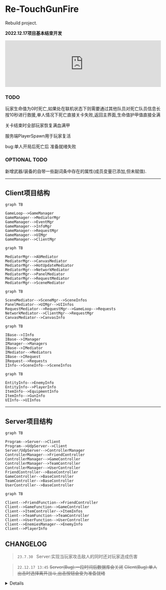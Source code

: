 # Re-TouchGunFire

Rebuild project.

**2022.12.17项目基本结束开发**

<iframe id="spkj" src="https://www.acfun.cn/player/ac40190066" width="100%" frameborder="no" scrolling="no" allowfullscreen="allowfullscreen"><span data-mce-type="bookmark" style="display: inline-block; width: 0px; overflow: hidden; line-height: 0;" class="mce_SELRES_start"></span> <span data-mce-type="bookmark" style="display: inline-block; width: 0px; overflow: hidden; line-height: 0;" class="mce_SELRES_start"></span> </iframe> <script type="text/javascript"> document.getElementById("spkj").style.height=document.getElementById("spkj").scrollWidth*0.76+"px"; </script>

### TODO

玩家生命值为0时死亡,如果处在联机状态下则需要通过其他队员对死亡队员信息长按10秒进行救援,单人情况下死亡直接关卡失败,返回主界面,生命值护甲值直接全满

关卡结束时全部玩家恢复满血满甲

服务端PlayerSpawn用于玩家复活 

bug:单人开局后死亡后 准备就绪失败

### OPTIONAL TODO

新增武器/装备的自带一些副词条中存在的属性(成员变量已添加,但未赋值). 

---
## Client项目结构

```mermaid
graph TB

GameLoop-->GameManager
GameManager-->MediatorMgr
GameManager-->EventMgr
GameManager-->InfoMgr
GameManager-->RequestMgr
GameManager-->UIMgr
GameManager-->ClientMgr
```

```mermaid
graph TB

MediatorMgr-->AbMediator
MediatorMgr-->CanvasMediator
MediatorMgr-->HotUpdateMediator
MediatorMgr-->NetworkMediator
MediatorMgr-->PanelMediator
MediatorMgr-->RequestMediator
MediatorMgr-->SceneMediator
```
```mermaid
graph TB

SceneMediator-->SceneMgr-->SceneInfos
PanelMediator-->UIMgr-->UIInfos
RequestMediator-->RequestMgr-->GameLoop-->Requests
NetworkMediator-->ClientMgr-->RequestMgr
CanvasMediator-->CanvasInfo
```
```mermaid
graph TB

IBase-->IInfo
IBase-->IManager
IManager-->Managers
IBase-->IMediator
IMediator-->Mediators
IBase-->IRequest
IRequest-->Requests
IInfo-->SceneInfo-->SceneInfos
```
```mermaid
graph TB

EntityInfo-->EnemyInfo
EntityInfo-->PlayerInfo
ItemInfo-->EquipmentInfo
ItemInfo-->GunInfo
UIInfo-->UIInfos
```
---
## Server项目结构

```mermaid
graph TB

Program-->Server-->Client
Program-->UdpServer-->Client
Server/UdpServer-->ControllerManager
ControllerManager-->FriendController
ControllerManager-->GameController
ControllerManager-->TeamController
ControllerManager-->UserController
FriendController-->BaseController
GameController-->BaseController
TeamController-->BaseController
UserController-->BaseController
```
```mermaid
graph TB

Client-->FriendFunction-->FriendController
Client-->GameFunction-->GameController
Client-->ItemController-->ItemInfos
Client-->TeamFunction-->TeamController
Client-->UserFunction-->UserController
Client-->EnemiesManager-->EnemyInfo
Client-->PlayerInfo
```

## CHANGELOG

> `23.7.30 `
Server:实现当玩家攻击敌人的同时还对玩家造成伤害

> `22.12.17 13:45`
~~Server(Bug):一段时间后数据库会关闭~~ 
~~Client(Bug):单人出击时选择离开战斗,出击按钮会变为准备就绪~~

<details>

> `22.12.17 0:32`
Server:玩家断开时先保存进数据库再置空该client. 
Client/Server:怪物被击杀获取经验值和金币,随机获取一定量弹药. 
~~Client(Bug)?是否修复未知:有时小队员退队会导致队友状态条未正确删除~~ 

> `22.12.16 12:07`
Server:在小队内且正在战斗时,队长选择离开战斗会使全队一起离开战斗. 
Server:在小队内且正在战斗时,队员离开小队或独自离开将会直接独自离开战斗. 
~~Server(Bug):战斗中队员离开时,队友血条未正确删除~~ 

> `22.12.15 22:30`
Client/Server:在小队内时,只有小队长才能发起出击邀请,小队长出击时将检查其他小队成员的准备状态,全部为准备就绪状态时,小队长才可以出击,若小队长想要出击时其他队友未能准备就绪,则可以发送提示告知其他未准备的小队成员. 
~~Client(Bug):准备就绪按钮的变化还不正确~~ 
~~Client(Bug):队员全都准备时出击按钮功能没有从提醒队友变成出击请求~~ 
Client:出击和大厅场景切换时队友状态栏的Level变化. 
Client:出击后隐藏主菜单的出击按钮. 
~~Client(Bug):出击后队友列表还在显示已准备~~ 
~~Client(Bug):队长出击后出击按钮会变成准备按钮~~ 

> `22.12.15 3:58`
Client:在玩家自身为小队成员而非队长时,主界面的出击按钮替换为准备按钮 
~~Client(Bug):创建小队时连队长都会显示准备就绪~~ 
Client:Add AttackInvitedRequest(实行队长发起出击后同步进入战斗场景的作用). 
Client:add ReadyAttackRequest, CancelReadyAttackRequest, TeamMasterAttackNotifyRequest. 

> `22.12.13 23:16`
Client:伤害跳字颜色区分. 
Server:优化计算伤害函数. 
Server:战斗结束. 
add AttackEndRequest. 

> `22.12.13 4:39`
Client/Server:击杀敌人时清理实例. 
add BeatEnemyRequest. 
~~Server(Bug):穿透伤害未正确计算~~ 
~~Client(Bug):每次出击时,都会让伤害判定错误地增加1次~~ 
~~Client(Bug):备弹数会错误地低于0~~ 
~~Server(Bug):玩家脱离战斗时重置EnemiesManager(需要用函数重新实例化新的Enemy)~~ 

> `22.12.12 22:58`
Client:请求返回弹出击中伤害数字. 
add DamageTextInfo. 

> `22.12.12 6:03`
Server/Client:点击中敌人时发送请求

> `22.12.11 8:48`
Server/Client:怪物信息与EnemyInfo在服务器与客户端之间同步
Client:根据Server保存的EnemyInfo中的位置等信息在Client处对应位置生成Enemy
add HitRegRequest 30%. 

> `22.12.11 1:00`
add AttackLeaveRequest, UpdateAttackingInfoRequest. 
Server/Client:玩家离开战斗请求. 
Server/Client:玩家单人发起出击请求,服务器返回成功并生成怪物信息. 
Server:EnemiesManager 70%. 

> `22.12.10 11:48`
Server:EnemiesManager 50%. a lot of Function. 
add StartAttackRequest, AttackInviteRequest. 

> `22.12.9 5:00`
add FloorTemplateInfo, EFloor, EFloorPos. 
Client/UI:怪物信息与EnemyInfo

> `22.12.7 3:45`
~~Client(Bug):不要让点击鼠标时就射击~~
Client:删除隐藏属性按钮
Client:武器装弹按钮
~~Client(Bug):射线hit两个敌人时会多次消耗子弹~~

> `22.12.6 4:17`
~~Client(Bug):商店栏为正常穿戴的装备显示高亮~~
Client/Server:武器类需要ReloadingTime
穿戴的装备同步信息到武器栏和属性栏的武器部分

> `22.12.6 0:03`
~~Client(Bug):穿戴装备时会导致同时Use为false.~~
~~Server(Bug):装备刷新副词条失败.~~
~~Client(Bug):装备ButtonList不应有刷新主词条.~~
~~Client(Bug):全部解锁副词条的装备不再显示解锁新词条.~~
~~Server(Bug):SubProp123Type未同步到Pack.~~
~~Server(Bug):下线时server的ItemInfo 的Use未同步至数据库.~~
~~Server(Bug):玩家上线时根据装备Use首次进行一次穿戴.~~
~~Server(Bug):从数据库获取主副词条时没有给ItemInfo赋值.~~

> `22.12.5 1:03`
ShopPanelInfo 98% -> 99%. 
server: Debug work in progress.

> `22.12.4 2:04`
add ShopPanelBaseRequest,
ShopPanelInfo 93% -> 98% ?

> `22.12.3 3:39`
add UnlockItemSubPropRequestRequest, RefreshItemSubPropRequestRequest, RefreshGunCorePropRequestRequest. 

> `22.12.2 1:36`
server/client: rebuild ItemSystem. 
add EquipItemRequest. 

> `22.12.1 19:37`
server: equipment and gun equip finish.

> `22.11.30 19:29`
add ShoppingRequest, GetItemInfoRequest. 
ShopPanelInfo 85% -> 93%. 

> `22.11.29 20:26`
protobuf buffer bug fixed. 

> `22.11.29 1:41`
ShopPanelInfo 85%. 

> `22.11.28 0:52`
ShopPanelInfo 80%. 

> `22.11.27 18:18`
add ItemBarInfo. 
ShopPanelInfo 70%. 
PlayerInfo finished. 

> `22.11.26 22:21`
panelInfo: public -> SerializeField
PlayerInfo 80%. 

> `22.11.26 21:32`
ShopPanel finished. 
add ShopPanelInfo. 

> `22.11.25 17:23`
add ShopPanel 70%. 

> `22.11.24 18:29`
server work done. 
client some modify to be ready to work for Backpack System. 

> `22.11.23 20:47`
some changed. 

> `22.11.22 22:59`
item system work in progress. 

> `22.11.21 18:15`
something changed. 

> `22.11.21 3:00`
add RegenerationRequest. 

> `22.11.19 14:59`
add KickPlayerRequest. 

> `22.11.18 22:19`
request finished. 

> `22.11.18 17:42`
add AcceptedJoinTeamRequest, RefusedJoinTeamRequest, RefuseJoinTeamRequest. 
a lot of modify.

> `22.11.17 21:56`
add AcceptJoinTeamRequest, PlayerJoinTeamRequest. 

> `22.11.17 15:01`
rebuild request callback. 

> `22.11.16 18:09`
UpdatePlayerInfoRequest done. 
something need fix. 

> `22.11.15 22:51`
add UpdatePlayerInfoRequest. 
some modify. 

> `22.11.14 16:27`
add BreakTeamRequest, TeammateLeaveTeamRequest. 
bug fixed. 

> `22.11.13 22:11`
add LeaveTeamRequest 90%. 

> `22.11.13 13:00`
FriendsPanelInfo, FriendPlayerInfoBarInfo, LoginRegisterPanelInfo modify. 

> `22.11.12 21:36`
GetTeammatesRequest Finished. 
bug fixed. 

> `22.11.11 18:03`
Finish AcceptInviteTeamRequest, AcceptedInviteTeamRequest, RefuseInviteTeamRequest, RefusedInviteTeamRequest. 

> `22.11.10 19:37`
add AcceptInviteTeamRequest 20%, AcceptedInviteTeamRequest 20%, InvitedTeamRequest, InviteTeamRequest, JoinTeamRequestRequest 30%, RefuseInviteTeamRequest 50%. 
add PartyCurrentStatePanelInfo, TeammateBarInfo. 
add PartyCurrentStatePanel, TeammateBar. 

> `22.11.9 20:00`
modify some UI and UIInfo. 
Requests something changed. 

> `22.11.9 14:21`
rebuild request: add RequestMediator. 
add AcceptFriendRequestRequest, DeleteFriendRequest, RefuseFriendRequestRequest. 

> `22.11.8 19:18`
add GetPlayerBaseInfoRequest. 
FriendsPanelInfo 75%. 

> `22.11.8 12:38`
SearchFriendRequest finished.
FriendsPanelInfo 65%.

> `22.11.7 18:37`
add GetFriendRequestRequest 50%, GetFriendsRequest 50%, SearchFriendRequest 50%, SendRequestFriendRequest. 
FriendsPanelInfo 60%. 

> `22.11.7 12:19`
add FriendsPanelInfo 50%. 

> `22.11.6 20:18`
add FriendsPanel. 

> `22.11.6 12:39`
add Loom, add Udp support.
redesign ui size.

> `22.11.5 17:57`
add InitPlayerInfoRequest. 
implement user login/register/init info. 

> `22.11.1 8:13`
basically implement register function. 
something modify. 

> `22.11.1 4:51`
basically implement login function. 

> `22.10.31 7:42`
add NotifyPanel and NotifyPanelInfo. 
AbMediator fixed. 
GameLoop change: now there's only one scene. 

> `22.10.30 15:46`
add LoginRegisterPanel, LoginRegisterPanelInfo. 

> `22.10.30 3:09`
basically implement player shooting and enemy hit. (raycast hit)

> `22.10.29 6:07`
add TwiceConfirmPanel and TwiceConfirmPanelInfo. 

> `22.10.28 9:18`
add PlayerCurrentStatePanel. 

> `22.10.28 2:51`
panel level logic modified. 

> `22.10.27 13:05`
panel restore. 

> `22.10.27 9:28`
add BattleLittleMenuPanelInfo, BattleLittleMenuPanel. 

> `22.10.27 2:53`
add BattleGunInfoPanelInfo, BattleGunInfoPanel. 

> `22.10.26 3:27`
add AttackArea1PanelInfo, BaseAttackAreaPanelInfo, LoadingPanelInfo. 
add AttackArea1Panel, LoadingPanel. 
something modify. 

> `22.10.25 11:59`
add BackpackPanelInfo. 

> `22.10.25 4:08`
add Equipment, Gun props. 

> `22.10.24 12:23`
改了变量名

> `22.10.23 19:03`
add TestPanel, TestPanelInfo, fix bug and rewrite panelMediator, UIMgr. 

> `22.10.23 2:43`
add PlayerInfoPanelInfo, PlayerPropsPanelInfo. 

> `22.10.22 11.21`
modify for old UI panel. 

> `22.10.22 1:35`
new UI: PlayerInfoPanel, PlayerPropsPanel. 

> `22.10.21 0:12`
add MainMenuPanel. 

> `22.10.19 22:11`
add BackButtonPanel. 

> `22.10.19 5:32`
因为异步加载问题 全部加载资源方式换成同步加载. 
add MainInfoPanel etc. 

> `22.10.18 12:34`
Renamed Mediation to Mediator. 
add EventMgr System. 
UIMgr - PushPanel function fixed. 

> `22.10.17 22:02`
Google.Protobuf problem fixed. 
**First Time For Build Successful.**

> `22.10.17 4:13`
improved AbMediator, SceneMediator, GameLoop etc. 

> `22.10.16 23:49`
add PanelMediator. 
work in progress for InitScene. 

> `22.10.15 23:41`
rewrite something. 
add HotUpdateMediator. 

> `22.10.15 7:10`
add CanvasMediator, LuaMediator, NetworkMediator etc. 
rewrite some enum, GameManager etc. 
add CanvasInfo, RegisterPanelInfo etc. 
add plugin "AssetBundleBrowserPlus". 

> `22.10.14 17:28`
add Mediator Mode , IMediator. 
rewrite Interface. 

> `22.10.13 23:41`
add RequestMgr, IRequest. 

> `22.10.11 22:41`
**项目正式启动** 
add XLua, SocketClient etc. 

> `Init / 22.9.24`
null

</details>

